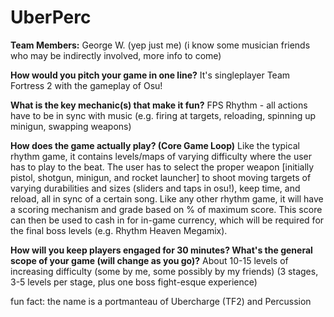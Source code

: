 # UberPerc

**Team Members:** George W. (yep just me) (i know some musician friends who may be indirectly involved, more info to come)

**How would you pitch your game in one line?**
It's singleplayer Team Fortress 2 with the gameplay of Osu!

**What is the key mechanic(s) that make it fun?**
FPS Rhythm - all actions have to be in sync with music (e.g. firing at targets, reloading, spinning up minigun, swapping weapons)

**How does the game actually play? (Core Game Loop)**
Like the typical rhythm game, it contains levels/maps of varying difficulty where the user has to play to the beat. The user has to select the proper weapon [initially pistol, shotgun, minigun, and rocket launcher] to shoot moving targets of varying durabilities and sizes (sliders and taps in osu!), keep time, and reload, all in sync of a certain song. Like any other rhythm game, it will have a scoring mechanism and grade based on % of maximum score. This score can then be used to cash in for in-game currency, which will be required for the final boss levels (e.g. Rhythm Heaven Megamix).

**How will you keep players engaged for 30 minutes? What's the general scope of your game (will change as you go)?**
About 10-15 levels of increasing difficulty (some by me, some possibly by my friends)
(3 stages, 3-5 levels per stage, plus one boss fight-esque experience)

fun fact: the name is a portmanteau of Ubercharge (TF2) and Percussion
